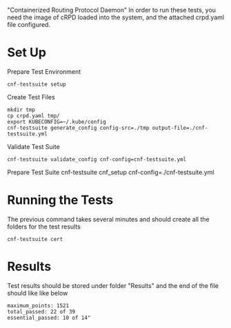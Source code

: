 "Containerized Routing Protocol Daemon"
In order to run these tests, you need the image of cRPD loaded into the system, and the attached crpd.yaml file configured.
# Set Up
Prepare Test Environment
```
cnf-testsuite setup
```
Create Test Files
```
mkdir tmp
cp crpd.yaml tmp/
export KUBECONFIG=~/.kube/config
cnf-testsuite generate_config config-src=./tmp output-file=./cnf-testsuite.yml
```
Validate Test Suite
```
cnf-testsuite validate_config cnf-config=cnf-testsuite.yml
```
Prepare Test Suite
cnf-testsuite cnf_setup cnf-config=./cnf-testsuite.yml
# Running the Tests
The previous command takes several minutes and should create all the folders for the test results
```
cnf-testsuite cert
```
# Results
Test results should be stored under folder "Results" and the end of the file should like like below
```
maximum_points: 1521
total_passed: 22 of 39
essential_passed: 10 of 14"
```
